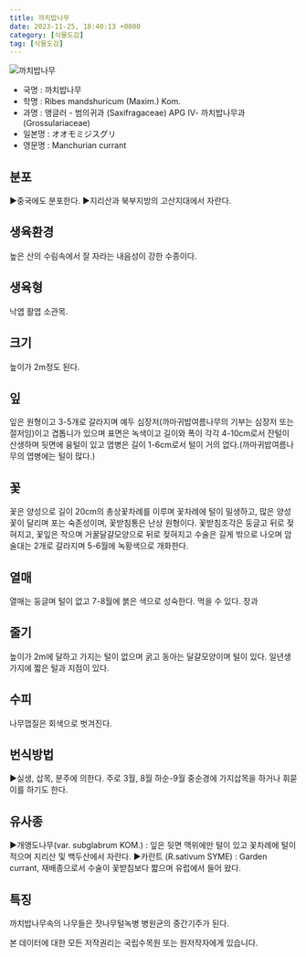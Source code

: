 ```yaml
---
title: 까치밥나무
date: 2023-11-25, 18:40:13 +0800
category: [식물도감]
tag: [식물도감]
---
```




![까치밥나무](http://www.nature.go.kr/fileUpload/plants/basic/Saxifragaceae/Ribes/15639/1_th2.JPG)
- 국명 : 까치밥나무
- 학명 : Ribes mandshuricum (Maxim.) Kom.
- 과명 : 앵글러 - 범의귀과 (Saxifragaceae) APG Ⅳ- 까치밥나무과 (Grossulariaceae)
- 일본명 : オオモミジスグリ
- 영문명 : Manchurian currant


## 분포
▶중국에도 분포한다.▶지리산과 북부지방의 고산지대에서 자란다.
## 생육환경
높은 산의 수림속에서 잘 자라는 내음성이 강한 수종이다.
## 생육형
낙엽 활엽 소관목.
## 크기
높이가 2m정도 된다.
## 잎
잎은 원형이고 3-5개로 갈라지며 예두 심장저(까마귀밥여름나무의 기부는 심장저 또는 절저임)이고 겹톱니가 있으며 표면은 녹색이고 길이와 폭이 각각 4-10cm로서 잔털이 산생하며 뒷면에 융털이 있고 엽병은 길이 1-6cm로서 털이 거의 없다.(까마귀밥여름나무의 엽병에는 털이 많다.)
## 꽃
꽃은 양성으로 길이 20cm의 총상꽃차례를 이루며 꽃차례에 털이 밀생하고, 많은 양성꽃이 달리며 포는 숙존성이며, 꽃받침통은 난상 원형이다. 꽃받침조각은 둥글고 뒤로 젖혀지고, 꽃잎은 작으며 거꿀달걀모양으로 뒤로 젖혀지고 수술은 길게 밖으로 나오며 암술대는 2개로 갈라지며 5-6월에 녹황색으로 개화한다.
## 열매
열매는 둥글며 털이 없고 7-8월에 붉은 색으로 성숙한다. 먹을 수 있다. 장과
## 줄기
높이가 2m에 달하고 가지는 털이 없으며 굵고 동아는 달걀모양이며 털이 있다. 일년생가지에 짧은 털과 지점이 있다.
## 수피
나무껍질은 회색으로 벗겨진다.
## 번식방법
▶실생, 삽목, 분주에 의한다. 주로 3월, 8월 하순-9월 중순경에 가지삽목을 하거나 휘묻이를 하기도 한다. 
## 유사종
▶개앵도나무(var. subglabrum KOM.) : 잎은 뒷면 맥위에만 털이 있고 꽃차례에 털이 적으며 지리산 및 백두산에서 자란다. ▶카란트 (R.sativum SYME) : Garden currant, 재배종으로서 수술이 꽃받침보다 짧으며 유럽에서 들어 왔다.
## 특징
까치밥나무속의 나무들은 잣나무털녹병 병원균의 중간기주가 된다.






본 데이터에 대한 모든 저작권리는 국립수목원 또는 원저작자에게 있습니다.
